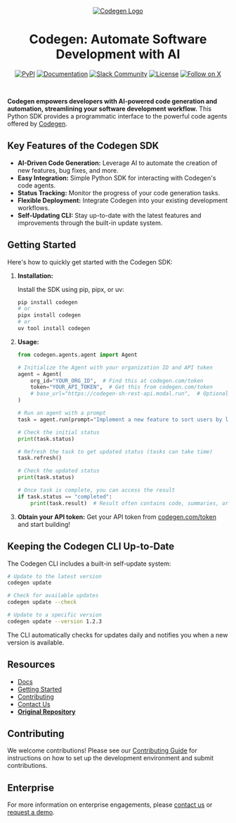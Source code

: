 <p align="center">
  <a href="https://docs.codegen.com">
    <img src="https://i.imgur.com/6RF9W0z.jpeg" alt="Codegen Logo" />
  </a>
</p>

<h1 align="center">
  Codegen: Automate Software Development with AI
</h1>

<div align="center">

[![PyPI](https://img.shields.io/badge/PyPi-codegen-gray?style=flat-square&color=blue)](https://pypi.org/project/codegen/)
[![Documentation](https://img.shields.io/badge/Docs-docs.codegen.com-purple?style=flat-square)](https://docs.codegen.com)
[![Slack Community](https://img.shields.io/badge/Slack-Join-4A154B?logo=slack&style=flat-square)](https://community.codegen.com)
[![License](https://img.shields.io/badge/Code%20License-Apache%202.0-gray?&color=gray)](https://github.com/codegen-sh/codegen-sdk/tree/develop?tab=Apache-2.0-1-ov-file)
[![Follow on X](https://img.shields.io/twitter/follow/codegen?style=social)](https://x.com/codegen)

</div>

<br />

**Codegen empowers developers with AI-powered code generation and automation, streamlining your software development workflow.**  This Python SDK provides a programmatic interface to the powerful code agents offered by [Codegen](https://codegen.com).

## Key Features of the Codegen SDK

*   **AI-Driven Code Generation:** Leverage AI to automate the creation of new features, bug fixes, and more.
*   **Easy Integration:** Simple Python SDK for interacting with Codegen's code agents.
*   **Status Tracking:** Monitor the progress of your code generation tasks.
*   **Flexible Deployment:** Integrate Codegen into your existing development workflows.
*   **Self-Updating CLI:** Stay up-to-date with the latest features and improvements through the built-in update system.

## Getting Started

Here's how to quickly get started with the Codegen SDK:

1.  **Installation:**

    Install the SDK using pip, pipx, or uv:

    ```bash
    pip install codegen
    # or
    pipx install codegen
    # or
    uv tool install codegen
    ```

2.  **Usage:**

    ```python
    from codegen.agents.agent import Agent

    # Initialize the Agent with your organization ID and API token
    agent = Agent(
        org_id="YOUR_ORG_ID",  # Find this at codegen.com/token
        token="YOUR_API_TOKEN",  # Get this from codegen.com/token
        # base_url="https://codegen-sh-rest-api.modal.run",  # Optional - defaults to production
    )

    # Run an agent with a prompt
    task = agent.run(prompt="Implement a new feature to sort users by last login.")

    # Check the initial status
    print(task.status)

    # Refresh the task to get updated status (tasks can take time)
    task.refresh()

    # Check the updated status
    print(task.status)

    # Once task is complete, you can access the result
    if task.status == "completed":
        print(task.result)  # Result often contains code, summaries, or links
    ```

3.  **Obtain your API token:**  Get your API token from [codegen.com/token](https://codegen.com/token) and start building!

## Keeping the Codegen CLI Up-to-Date

The Codegen CLI includes a built-in self-update system:

```bash
# Update to the latest version
codegen update

# Check for available updates
codegen update --check

# Update to a specific version
codegen update --version 1.2.3
```

The CLI automatically checks for updates daily and notifies you when a new version is available.

## Resources

*   [Docs](https://docs.codegen.com)
*   [Getting Started](https://docs.codegen.com/introduction/getting-started)
*   [Contributing](CONTRIBUTING.md)
*   [Contact Us](https://codegen.com/contact)
*   **[Original Repository](https://github.com/codegen-sh/codegen)**

## Contributing

We welcome contributions! Please see our [Contributing Guide](CONTRIBUTING.md) for instructions on how to set up the development environment and submit contributions.

## Enterprise

For more information on enterprise engagements, please [contact us](https://codegen.com/contact) or [request a demo](https://codegen.com/request-demo).